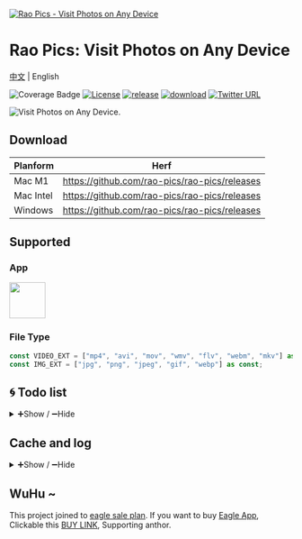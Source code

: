 [![Rao Pics - Visit Photos on Any Device](https://rao.ujump.cn/readme/preview1.png?imageMogr2/format/webp/interlace/1/thumbnail/1920&t=1)](https://rao.ujump.cn/readme/preview1.mp4)

# Rao Pics: Visit Photos on Any Device

[中文](./README.md) | English

![Coverage Badge](https://img.shields.io/endpoint?url=https://gist.githubusercontent.com/meetqy/5c4881f21bab2cf4f09a8658354fb997/raw/rao-pics_core__coverage.json)
[![License](https://img.shields.io/github/license/rao-pics/core)](https://github.com/rao-pics/core/blob/turbo-electron-prisma/LICENSE)
[![release](https://img.shields.io/github/v/release/rao-pics/core)](https://github.com/rao-pics/core/releases)
[![download](https://img.shields.io/github/downloads/rao-pics/core/total)](https://github.com/rao-pics/rao-pics/releases)
[![Twitter URL](https://img.shields.io/twitter/url?url=https%3A%2F%2Fgithub.com%2Frao-pics%2Frao-pics)](https://twitter.com/intent/tweet?text=Visit%20Material%20on%20Any%20device.https://github.com/rao-pics/core)

![Visit Photos on Any Device.](https://rao.ujump.cn/readme/device/any-device.png?imageMogr2/format/webp/interlace/1/thumbnail/1024x)

## Download

| Planform  | Herf                                          |
| --------- | --------------------------------------------- |
| Mac M1    | https://github.com/rao-pics/rao-pics/releases |
| Mac Intel | https://github.com/rao-pics/rao-pics/releases |
| Windows   | https://github.com/rao-pics/rao-pics/releases |

## Supported

### App

<p><img width="64" src="https://i.imgur.com/jxirugb.jpg"/></p>

### File Type

```ts
const VIDEO_EXT = ["mp4", "avi", "mov", "wmv", "flv", "webm", "mkv"] as const;
const IMG_EXT = ["jpg", "png", "jpeg", "gif", "webp"] as const;
```

## 🌀 Todo list

<details>
<summary>➕Show / ➖Hide</summary>
<br/>

Development progress and changelog can be viewed [Todo List](https://github.com/orgs/rao-pics/projects/1)

[![Imgur](https://i.imgur.com/52ujyXZ.png)](https://github.com/orgs/rao-pics/projects/1)

</details>

## Cache and log

<details>
<summary>➕Show / ➖Hide</summary>
<br/>

db.sqlite

```sh
mac ~/Library/Caches/Rao\ Pics
win '~\AppData\Local\Rao Pics'
```

main.log

```sh
mac ~/Library/Logs/Rao\ Pics
win '~\AppData\Roaming\Rao Pics\logs'
```

</details>

## WuHu ~

This project joined to [eagle sale plan](https://eagle.cool/affiliate). If you want to buy [Eagle App](https://eagle.sjv.io/rao), Clickable this [BUY LINK](https://eagle.sjv.io/rao), Supporting anthor.
